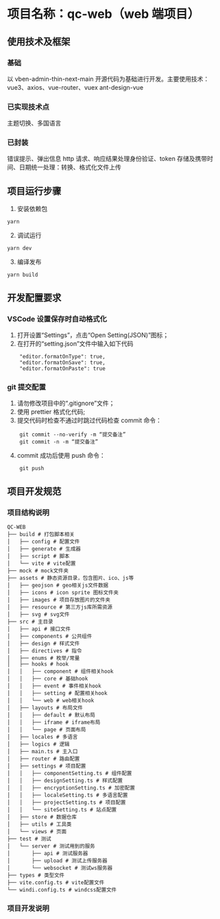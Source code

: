 # 项目名称：qc-web（web 端项目）

## 使用技术及框架

### 基础

以 vben-admin-thin-next-main 开源代码为基础进行开发。主要使用技术：vue3、axios、vue-router、vuex ant-design-vue

### 已实现技术点

主题切换、多国语言

### 已封装

错误提示、弹出信息 http 请求、响应结果处理身份验证、token 存储及携带时间、日期统一处理：转换、格式化文件上传

## 项目运行步骤

1. 安装依赖包

```
yarn
```

2. 调试运行

```
yarn dev
```

3. 编译发布

```
yarn build
```

## 开发配置要求

### VSCode 设置保存时自动格式化

1. 打开设置“Settings”，点击“Open Setting(JSON)”图标；
2. 在打开的“setting.json”文件中输入如下代码

```
    "editor.formatOnType": true,
    "editor.formatOnSave": true,
    "editor.formatOnPaste": true
```

### git 提交配置

1. 请勿修改项目中的“.gitignore”文件；
2. 使用 prettier 格式化代码;
3. 提交代码时检查不通过时跳过代码检查 commit 命令：

```
    git commit --no-verify -m “提交备注”
    git commit -n -m “提交备注”
```

4. commit 成功后使用 push 命令：

```
    git push
```

## 项目开发规范

### 项目结构说明

```
QC-WEB
├── build # 打包脚本相关
│   ├── config # 配置文件
│   ├── generate # 生成器
│   ├── script # 脚本
│   └── vite # vite配置
├── mock # mock文件夹
├── assets # 静态资源目录，包含图片、ico、js等
│   ├── geojson # geo相关js文件数据
│   ├── icons # icon sprite 图标文件夹
│   ├── images # 项目存放图片的文件夹
│   ├── resource # 第三方js库所需资源
│   ├── svg # svg文件
├── src # 主目录
│   ├── api # 接口文件
│   ├── components # 公共组件
│   ├── design # 样式文件
│   ├── directives # 指令
│   ├── enums # 枚举/常量
│   ├── hooks # hook
│   │   ├── component # 组件相关hook
│   │   ├── core # 基础hook
│   │   ├── event # 事件相关hook
│   │   ├── setting # 配置相关hook
│   │   └── web # web相关hook
│   ├── layouts # 布局文件
│   │   ├── default # 默认布局
│   │   ├── iframe # iframe布局
│   │   └── page # 页面布局
│   ├── locales # 多语言
│   ├── logics # 逻辑
│   ├── main.ts # 主入口
│   ├── router # 路由配置
│   ├── settings # 项目配置
│   │   ├── componentSetting.ts # 组件配置
│   │   ├── designSetting.ts # 样式配置
│   │   ├── encryptionSetting.ts # 加密配置
│   │   ├── localeSetting.ts # 多语言配置
│   │   ├── projectSetting.ts # 项目配置
│   │   └── siteSetting.ts # 站点配置
│   ├── store # 数据仓库
│   ├── utils # 工具类
│   └── views # 页面
├── test # 测试
│   └── server # 测试用到的服务
│       ├── api # 测试服务器
│       ├── upload # 测试上传服务器
│       └── websocket # 测试ws服务器
├── types # 类型文件
├── vite.config.ts # vite配置文件
└── windi.config.ts # windcss配置文件
```

### 项目开发说明
